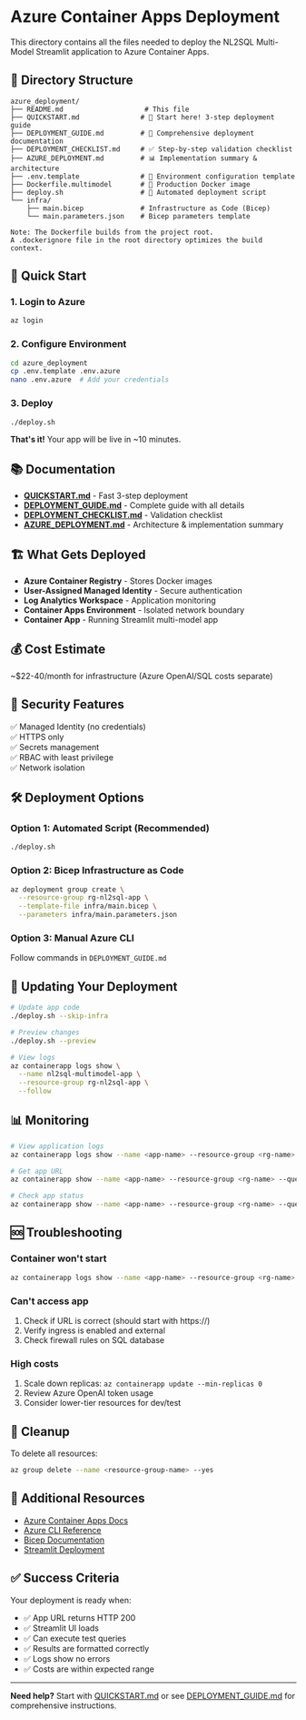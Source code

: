 # Azure Container Apps Deployment

This directory contains all the files needed to deploy the NL2SQL Multi-Model Streamlit application to Azure Container Apps.

## 📁 Directory Structure

```
azure_deployment/
├── README.md                    # This file
├── QUICKSTART.md               # 🚀 Start here! 3-step deployment guide
├── DEPLOYMENT_GUIDE.md         # 📖 Comprehensive deployment documentation
├── DEPLOYMENT_CHECKLIST.md     # ✅ Step-by-step validation checklist
├── AZURE_DEPLOYMENT.md         # 📊 Implementation summary & architecture
├── .env.template               # 🔧 Environment configuration template
├── Dockerfile.multimodel       # 🐳 Production Docker image
├── deploy.sh                   # 🎯 Automated deployment script
└── infra/
    ├── main.bicep              # Infrastructure as Code (Bicep)
    └── main.parameters.json    # Bicep parameters template

Note: The Dockerfile builds from the project root.
A .dockerignore file in the root directory optimizes the build context.
```

## 🚀 Quick Start

### 1. Login to Azure
```bash
az login
```

### 2. Configure Environment
```bash
cd azure_deployment
cp .env.template .env.azure
nano .env.azure  # Add your credentials
```

### 3. Deploy
```bash
./deploy.sh
```

**That's it!** Your app will be live in ~10 minutes.

## 📚 Documentation

- **[QUICKSTART.md](QUICKSTART.md)** - Fast 3-step deployment
- **[DEPLOYMENT_GUIDE.md](DEPLOYMENT_GUIDE.md)** - Complete guide with all details
- **[DEPLOYMENT_CHECKLIST.md](DEPLOYMENT_CHECKLIST.md)** - Validation checklist
- **[AZURE_DEPLOYMENT.md](AZURE_DEPLOYMENT.md)** - Architecture & implementation summary

## 🏗️ What Gets Deployed

- **Azure Container Registry** - Stores Docker images
- **User-Assigned Managed Identity** - Secure authentication
- **Log Analytics Workspace** - Application monitoring
- **Container Apps Environment** - Isolated network boundary
- **Container App** - Running Streamlit multi-model app

## 💰 Cost Estimate

~$22-40/month for infrastructure (Azure OpenAI/SQL costs separate)

## 🔐 Security Features

✅ Managed Identity (no credentials)  
✅ HTTPS only  
✅ Secrets management  
✅ RBAC with least privilege  
✅ Network isolation  

## 🛠️ Deployment Options

### Option 1: Automated Script (Recommended)
```bash
./deploy.sh
```

### Option 2: Bicep Infrastructure as Code
```bash
az deployment group create \
  --resource-group rg-nl2sql-app \
  --template-file infra/main.bicep \
  --parameters infra/main.parameters.json
```

### Option 3: Manual Azure CLI
Follow commands in `DEPLOYMENT_GUIDE.md`

## 🔄 Updating Your Deployment

```bash
# Update app code
./deploy.sh --skip-infra

# Preview changes
./deploy.sh --preview

# View logs
az containerapp logs show \
  --name nl2sql-multimodel-app \
  --resource-group rg-nl2sql-app \
  --follow
```

## 📊 Monitoring

```bash
# View application logs
az containerapp logs show --name <app-name> --resource-group <rg-name> --follow

# Get app URL
az containerapp show --name <app-name> --resource-group <rg-name> --query properties.configuration.ingress.fqdn -o tsv

# Check app status
az containerapp show --name <app-name> --resource-group <rg-name> --query properties.runningStatus
```

## 🆘 Troubleshooting

### Container won't start
```bash
az containerapp logs show --name <app-name> --resource-group <rg-name> --tail 100
```

### Can't access app
1. Check if URL is correct (should start with https://)
2. Verify ingress is enabled and external
3. Check firewall rules on SQL database

### High costs
1. Scale down replicas: `az containerapp update --min-replicas 0`
2. Review Azure OpenAI token usage
3. Consider lower-tier resources for dev/test

## 🧹 Cleanup

To delete all resources:
```bash
az group delete --name <resource-group-name> --yes
```

## 📖 Additional Resources

- [Azure Container Apps Docs](https://learn.microsoft.com/azure/container-apps/)
- [Azure CLI Reference](https://learn.microsoft.com/cli/azure/)
- [Bicep Documentation](https://learn.microsoft.com/azure/azure-resource-manager/bicep/)
- [Streamlit Deployment](https://docs.streamlit.io/deploy)

## ✅ Success Criteria

Your deployment is ready when:
- ✅ App URL returns HTTP 200
- ✅ Streamlit UI loads
- ✅ Can execute test queries
- ✅ Results are formatted correctly
- ✅ Logs show no errors
- ✅ Costs are within expected range

---

**Need help?** Start with [QUICKSTART.md](QUICKSTART.md) or see [DEPLOYMENT_GUIDE.md](DEPLOYMENT_GUIDE.md) for comprehensive instructions.
